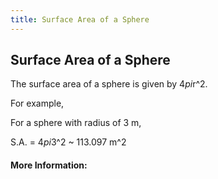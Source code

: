 ```yaml
---
title: Surface Area of a Sphere
---
```

## Surface Area of a Sphere

The surface area of a sphere is given by 4*pi*r^2.

For example,

For a sphere with radius of 3 m,

S.A. = 4*pi*3^2 ~ 113.097 m^2

#### More Information:
<!-- Please add any articles you think might be helpful to read before writing the article -->


